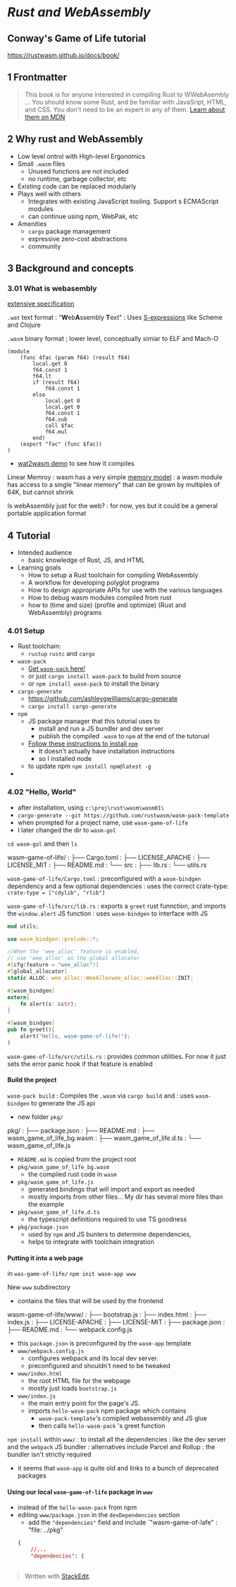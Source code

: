 
# *Rust and WebAssembly*
## Conway's Game of Life tutorial
https://rustwasm.github.io/docs/book/

## 1 Frontmatter
> This book is for anyone interested in compiling Rust to WWebAsembly ... You should know some Rust, and be familiar with JavaSript, HTML, and CSS. You don't need to be an expert in any of them.
[Learn about them on MDN](https://developer.mozilla.org/en-US/docs/Learn)

## 2 Why rust and WebAssembly

* Low level ontrol with High-level Ergonomics
* Small `.wasm` files
	* Unused functions are not included
	* no runtime, garbage collector, etc
* Existing code can be replaced modularly
* Plays well with others
	* Integrates with existing JavaScript tooling. Support s ECMAScript modules
	* can continue using npm, WebPak, etc
* Amenities
	* `cargo` package management
	* expressive zero-cost abstractions
	* community

## 3 Background and concepts
### 3.01 What is webasembly
[extensive specification](https://webassembly.github.io/spec/)

`.wat` text format
: "**W**eb**A**ssembly **T**ext"
: Uses [S-expressions](https://en.wikipedia.org/wiki/S-expression) like Scheme and Clojure

`.wasm` binary format
; lower level, conceptually simiar to ELF and Mach-O

```wat
(module
	(func 4fac (param f64) (result f64)
		local.get 0
		f64.const 1
		f64.lt
		if (result f64)
			f64.const 1
		else
			local.get 0
			local.get 0
			f64.const 1
			f64.sub
			call $fac
			f64.mul
		end)
	(export "fac" (func $fac))
)
```

* [wat2wasm demo](https://webassembly.github.io/wabt/demo/wat2wasm/) to see how it compiles

Linear Memroy
: wasm has a very simple [memory model](https://webassembly.github.io/spec/core/syntax/modules.html#syntax-mem)
: a wasm module has access to a single "linear memory" that can be grown by multiples of 64K, but cannot shrink

Is webAssembly just for the web?
: for now, yes but it could be a general portable application format

## 4 Tutorial
* Intended audience
	* basic knowledge of Rust, JS, and HTML
* Learning goals
	* How to setup a Rust toolchain for compiling WebAssembly
	* A workflow for developing polyglot programs
	* How to design appropriate APIs for use with the various languages
	* How to debug wasm modules compiled from rust
	* how to (time and size) (profile and optimize) (Rust and WebAssembly) programs 

### 4.01 Setup
* Rust toolchain:
	* `rustup` `rustc` and `cargo`
* `wasm-pack`
	* [Get  `wasm-pack`  here!](https://rustwasm.github.io/wasm-pack/installer/)
	* or just `cargo install wasm-pack` to build from source
	* or `npm install wasm-pack` to install the binary
* `cargo-generate`
	* https://github.com/ashleygwilliams/cargo-generate
	* `cargo install cargo-generate`
* `npm`
	* JS package manager that this tutorial uses to
		* install and run a JS bundler and dev server
		* publish the compiled `.wasm` to `npm` at the end of the tutorual
	* [Follow these instructions to install  `npm`](https://www.npmjs.com/get-npm)
		* It doesn't actually have installation instructions
		* so I installed node
	* to update npm `npm install npm@latest -g`
*

### 4.02 "Hello, World"
* after installation, using `c:\proj\rust\wasm\wasm01\`
* `cargo-generate --git https://github.com/rustwasm/wasm-pack-template`
* when prompted for a project name, use `wasm-game-of-life`
* I later changed the dir to `wasm-gol`

`cd wasm-gol`  and then `ls`

wasm-game-of-life/
: ├── Cargo.toml
: ├── LICENSE_APACHE
: ├── LICENSE_MIT
: ├── README.md
: └── src
:    ├── lib.rs
:    └── utils.rs

`wasm-game-of-life/Cargo.toml`
: preconfigured with a `wasm-bindgen` dependency and a few optional dependencies
: uses the correct crate-type: `crate-type = ["cdylib", "rlib"]`

`wasm-game-of-life/src/lib.rs`
: exports a `greet` rust funnction, and imports the `window.alert` JS function
: uses `wasm-bindgen` to interface with JS
```rust
mod utils;

use wasm_bindgen::prelude::*;

//When the 'wee_alloc' feature is enabled,
// use 'wee_alloc' as the global allocator
#[cfg(feature = "wee_alloc")]
#[global_allocator]
static ALLOC: wee_alloc::WeeAllocwee_alloc::weeAlloc::INIT;

#[wasm_bindgen]
extern{
	fn alert(s: &str);
}

#[wasm_bindgen]
pub fn greet(){
	alert("Hello, wasm-game-of-life!");
)
```
`wasm-game-of-life/src/utils.rs`
: provides common utilities. For now it just sets the error panic hook if that feature is enabled

#### Build the project

`wasm-pack build`
: Compiles the `.wasm` via `cargo build` and 
: uses `wasm-bindgen` to generate the JS api

* new folder `pkg/`

pkg/
: ├── package.json
: ├── README.md
: ├── wasm_game_of_life_bg.wasm
: ├── wasm_game_of_life.d.ts
: └── wasm_game_of_life.js
* `README.md` is copied from the project root
* `pkg/wasm_game_of_life_bg.wasm`
	* the compiled rust code in `wasm`
* `pkg/wasm_game_of_life.js`
	* generated bindings that will import and export as needed
	* mostly imports from other files... My dir has several more files than the example
* `pkg/wasm_game_of_life.d.ts`
	* the typescript definitions required to use TS goodness 
* `pkg/package.json`
	* used by `npm` and JS bunlers to determine dependencies,
	* helps to integrate with toolchain integration

#### Putting it into a web page
in `was-game-of-life/`
`npm init wasm-app www`

New `www` subdirectory
* contains the files that will be used by the frontend

wasm-game-of-life/www/
: ├── bootstrap.js
: ├── index.html
: ├── index.js
: ├── LICENSE-APACHE
: ├── LICENSE-MIT
: ├── package.json
: ├── README.md
: └── webpack.config.js

* this `package.json` is preconfigured by the `wasm-app` template
* `www/webpack.config.js`
	* configures webpack and its local dev server. 
	* preconfigured and shouldn't need to be tweaked
* `www/index.html`
	* the root HTML file for the webpage
	* mostly just loads `bootstrap.js`
* `www/index.js`
	* the main entry point for the page's JS.
	* imports `hello-wasm-pack` npm package which contains
		* `wasm-pack-template`'s comipled webassembly and JS glue
		* then calls `hello-wasm-pack` 's greet function
		
`npm install` within `www/`
: to install all the dependencies 
: like the dev server and the `webpack` JS bundler
: alternatives include Parcel and Rollup
: the bundler isn't strictly required
* it seems that `wasm-app` is quite old and links to a bunch of deprecated packages
#### Using our local `wasm-game-of-life` package in `www`
* instead of the `hello-wasm-pack` from npm
* editing `www/package.json` in the `devDependencies` section
	* add the `"dependencies"` field and include `"wasm-game-of-lafe" : "file: ../pkg"
	```json
	{
		//...
		"dependencies": {
		
	```


> Written with [StackEdit](https://stackedit.io/).
<!--stackedit_data:
eyJoaXN0b3J5IjpbMjEzMzY3MTc4MiwxMTQ4NzU4MTAzLDY4MD
g1MjA4NSwtMTUwMTA2OTQwMyw2MDEyMDM1ODksMTIyNDE3ODcy
NCwtMTcyMjI2NDIyNF19
-->